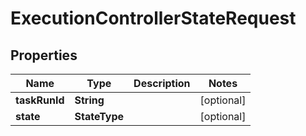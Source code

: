 

# ExecutionControllerStateRequest


## Properties

| Name | Type | Description | Notes |
|------------ | ------------- | ------------- | -------------|
|**taskRunId** | **String** |  |  [optional] |
|**state** | **StateType** |  |  [optional] |



